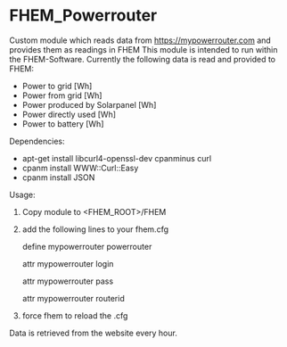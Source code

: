 # FHEM_Powerrouter
Custom module which reads data from https://mypowerrouter.com and provides them as readings in FHEM
This module is intended to run within the FHEM-Software. 
Currently the following data is read and provided to FHEM:
- Power to grid [Wh]
- Power from grid [Wh]
- Power produced by Solarpanel [Wh]
- Power directly used [Wh]
- Power to battery [Wh]

Dependencies:
   - apt-get install libcurl4-openssl-dev cpanminus curl 
   - cpanm install WWW::Curl::Easy
   - cpanm install JSON

Usage:

1) Copy module to <FHEM_ROOT>/FHEM 

2) add the following lines to your fhem.cfg

   define mypowerrouter powerrouter

   attr mypowerrouter login <username>

   attr mypowerrouter pass <password>

   attr mypowerrouter routerid <yourrouterid>

3) force fhem to reload the .cfg

Data is retrieved from the website every hour.

